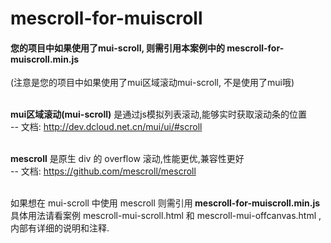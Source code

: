 # mescroll-for-muiscroll

#### 您的项目中如果使用了mui-scroll, 则需引用本案例中的 mescroll-for-muiscroll.min.js  
(注意是您的项目中如果使用了mui区域滚动mui-scroll, 不是使用了mui哦)
<br/><br/>

<b>mui区域滚动(mui-scroll)</b> 是通过js模拟列表滚动,能够实时获取滚动条的位置  
-- 文档: http://dev.dcloud.net.cn/mui/ui/#scroll
<br/><br/>

<b> mescroll</b> 是原生 div 的 overflow 滚动,性能更优,兼容性更好  
-- 文档: https://github.com/mescroll/mescroll
<br/><br/>

如果想在 mui-scroll 中使用 mescroll 则需引用<b> mescroll-for-muiscroll.min.js</b>  
具体用法请看案例 mescroll-mui-scroll.html 和 mescroll-mui-offcanvas.html , 内部有详细的说明和注释.